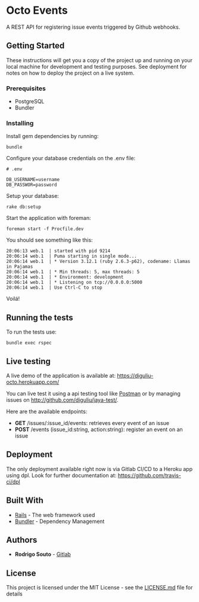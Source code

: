 # Octo Events

A REST API for registering issue events triggered by Github webhooks.

## Getting Started

These instructions will get you a copy of the project up and running on your local machine for development and testing purposes. See deployment for notes on how to deploy the project on a live system.

### Prerequisites

*  PostgreSQL
*  Bundler

### Installing

Install gem dependencies by running:

```
bundle
```

Configure your database credentials on the .env file:

```
# .env

DB_USERNAME=username
DB_PASSWOR=password
```

Setup your database:

```
rake db:setup
```

Start the application with foreman:

```
foreman start -f Procfile.dev
```

You should see something like this:

```
20:06:13 web.1  | started with pid 9214
20:06:14 web.1  | Puma starting in single mode...
20:06:14 web.1  | * Version 3.12.1 (ruby 2.6.3-p62), codename: Llamas in Pajamas
20:06:14 web.1  | * Min threads: 5, max threads: 5
20:06:14 web.1  | * Environment: development
20:06:14 web.1  | * Listening on tcp://0.0.0.0:5000
20:06:14 web.1  | Use Ctrl-C to stop
```

Voilá!

## Running the tests

To run the tests use:

```
bundle exec rspec
```

## Live testing

A live demo of the application is available at: https://diguliu-octo.herokuapp.com/

You can live test it using a api testing tool like [Postman](https://www.getpostman.com/) or by managing issues on http://github.com/diguliu/jaya-test/.

Here are the available endpoints:
*  **GET** /issues/:issue\_id/events: retrieves every event of an issue
*  **POST** /events (issue\_id:string, action:string): register an event on an issue

## Deployment

The only deployment available right now is via Gitlab CI/CD to a Heroku app using dpl. Look for further documentation at: https://github.com/travis-ci/dpl

## Built With

* [Rails](https://rubyonrails.org//) - The web framework used
* [Bundler](https://bundler.io/) - Dependency Management

## Authors

* **Rodrigo Souto** - [Gitlab](https://gitlab.com/diguliu)

## License

This project is licensed under the MIT License - see the [LICENSE.md](LICENSE.md) file for details
